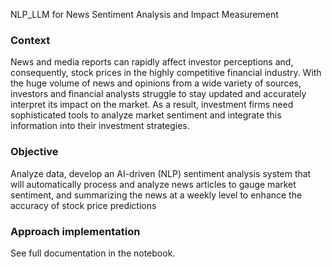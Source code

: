 NLP_LLM for News Sentiment Analysis and Impact Measurement 

### Context
News and media reports can rapidly affect investor perceptions and, consequently, stock prices in the highly competitive financial industry. With the huge volume of news and opinions from a wide variety of sources, investors and financial analysts struggle to stay updated and accurately interpret its impact on the market. As a result, investment firms need sophisticated tools to analyze market sentiment and integrate this information into their investment strategies.


### Objective
Analyze data, develop an AI-driven (NLP) sentiment analysis system that will automatically process and analyze news articles to gauge market sentiment, and summarizing the news at a weekly level to enhance the accuracy of stock price predictions

### Approach implementation
See full documentation in the notebook.
